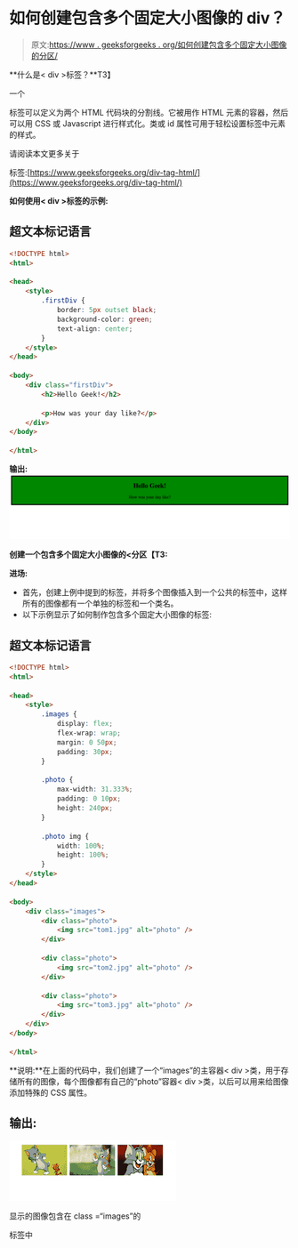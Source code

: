 # 如何创建包含多个固定大小图像的 div？

> 原文:[https://www . geeksforgeeks . org/如何创建包含多个固定大小图像的分区/](https://www.geeksforgeeks.org/how-to-create-a-div-that-contains-multiple-fixed-size-images/)

**什么是< div >标签？**T3】

一个

标签可以定义为两个 HTML 代码块的分割线。它被用作 HTML 元素的容器，然后可以用 CSS 或 Javascript 进行样式化。类或 id 属性可用于轻松设置标签中元素的样式。

请阅读本文更多关于

标签:[https://www.geeksforgeeks.org/div-tag-html/](https://www.geeksforgeeks.org/div-tag-html/)

**如何使用< div >标签的示例:**

## 超文本标记语言

```html
<!DOCTYPE html>
<html>

<head>
    <style>
        .firstDiv {
            border: 5px outset black;
            background-color: green;
            text-align: center;
        }
    </style>
</head>

<body>
    <div class="firstDiv">
        <h2>Hello Geek!</h2>

        <p>How was your day like?</p>
    </div>
</body>

</html>
```

**输出:**
![](img/11ce1042efd1576037ce91a6d7ebc975.png)

**创建一个包含多个固定大小图像的<分区【T3:**

**进场:**

*   首先，创建上例中提到的标签，并将多个图像插入到一个公共的标签中，这样所有的图像都有一个单独的标签和一个类名。
*   以下示例显示了如何制作包含多个固定大小图像的标签:

## 超文本标记语言

```html
<!DOCTYPE html>
<html>

<head>
    <style>
        .images {
            display: flex;
            flex-wrap: wrap;
            margin: 0 50px;
            padding: 30px;
        }

        .photo {
            max-width: 31.333%;
            padding: 0 10px;
            height: 240px;
        }

        .photo img {
            width: 100%;
            height: 100%;
        }
    </style>
</head>

<body>
    <div class="images">
        <div class="photo">
            <img src="tom1.jpg" alt="photo" />
        </div>

        <div class="photo">
            <img src="tom2.jpg" alt="photo" />
        </div>

        <div class="photo">
            <img src="tom3.jpg" alt="photo" />
        </div>
    </div>
</body>

</html>
```

**说明:**在上面的代码中，我们创建了一个“images”的主容器< div >类，用于存储所有的图像，每个图像都有自己的“photo”容器< div >类，以后可以用来给图像添加特殊的 CSS 属性。

## **输出:**

![](img/a64e8d0501fb2093cd11f9719fd10e8e.png)

显示的图像包含在 class =“images”的

标签中